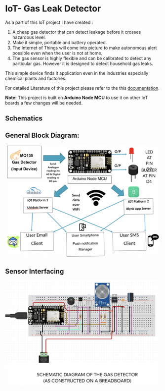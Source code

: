 # IoT- Gas Leak Detector 

As a part of this IoT project I have created :

1. A cheap gas detector that can detect leakage before it crosses hazardous level. 
2. Make it simple, portable and battery operated.
3. The Internet of Things will come into picture to make autonomous alert possible even when the user is not at home.
4. The gas sensor is highly flexible and can be calibrated to detect any particular gas. However it is designed to detect household gas leaks.

This simple device finds it application even in the industries especially chemical plants and factories.

For detailed Literature of this project please refer to the this [documentation]().

**Note:** This project is built on **Arduino Node MCU** to use it on other IoT boards a few changes will be needed.

## Schematics

## General Block Diagram: 
![image](https://github.com/omigirish/Gas-Leaker-Detector--IoT/blob/master/Block%20Diagram.png)

## Sensor Interfacing
![image](https://github.com/omigirish/Gas-Leaker-Detector--IoT/blob/master/Sensor%20Interfacing.png)
